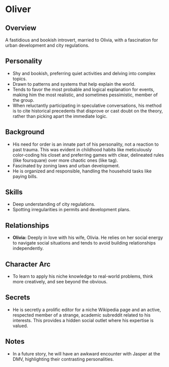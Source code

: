 # Oliver

## Overview
A fastidious and bookish introvert, married to Olivia, with a fascination for urban development and city regulations.

## Personality
*   Shy and bookish, preferring quiet activities and delving into complex topics.
*   Drawn to patterns and systems that help explain the world.
*   Tends to favor the most probable and logical explanation for events, making him the most realistic, and sometimes pessimistic, member of the group.
*   When reluctantly participating in speculative conversations, his method is to cite historical precedents that disprove or cast doubt on the theory, rather than picking apart the immediate logic.

## Background
*   His need for order is an innate part of his personality, not a reaction to past trauma. This was evident in childhood habits like meticulously color-coding his closet and preferring games with clear, delineated rules (like foursquare) over more chaotic ones (like tag).
*   Fascinated by zoning laws and urban development.
*   He is organized and responsible, handling the household tasks like paying bills.

## Skills
*   Deep understanding of city regulations.
*   Spotting irregularities in permits and development plans.

## Relationships
*   **Olivia:** Deeply in love with his wife, Olivia. He relies on her social energy to navigate social situations and tends to avoid building relationships independently.

## Character Arc
*   To learn to apply his niche knowledge to real-world problems, think more creatively, and see beyond the obvious.

## Secrets
*   He is secretly a prolific editor for a niche Wikipedia page and an active, respected member of a strange, academic subreddit related to his interests. This provides a hidden social outlet where his expertise is valued.

## Notes
*   In a future story, he will have an awkward encounter with Jasper at the DMV, highlighting their contrasting personalities.